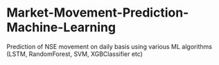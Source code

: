 # Market-Movement-Prediction-Machine-Learning
Prediction of NSE movement on daily basis using various ML algorithms (LSTM, RandomForest, SVM, XGBClassifier etc)

